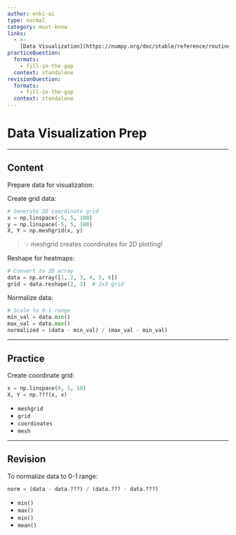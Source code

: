 ```yaml
---
author: enki-ai
type: normal
category: must-know
links:
  - >-
    [Data Visualization](https://numpy.org/doc/stable/reference/routines.html){website}
practiceQuestion:
  formats:
    - fill-in-the-gap
  context: standalone
revisionQuestion:
  formats:
    - fill-in-the-gap
  context: standalone
---
```


# Data Visualization Prep

---

## Content

Prepare data for visualization:

Create grid data:

```python
# Generate 2D coordinate grid
x = np.linspace(-5, 5, 100)
y = np.linspace(-5, 5, 100)
X, Y = np.meshgrid(x, y)
```

> 💡 meshgrid creates coordinates for 2D plotting!

Reshape for heatmaps:

```python
# Convert to 2D array
data = np.array([1, 2, 3, 4, 5, 6])
grid = data.reshape(2, 3)  # 2x3 grid
```

Normalize data:

```python
# Scale to 0-1 range
min_val = data.min()
max_val = data.max()
normalized = (data - min_val) / (max_val - min_val)
```

---

## Practice

Create coordinate grid:

```python
x = np.linspace(0, 1, 10)
X, Y = np.???(x, x)
```

- `meshgrid`
- `grid`
- `coordinates`
- `mesh`

---

## Revision

To normalize data to 0-1 range:

```python
norm = (data - data.???) / (data.??? - data.???)
```

- `min()`
- `max()`
- `min()`
- `mean()`

